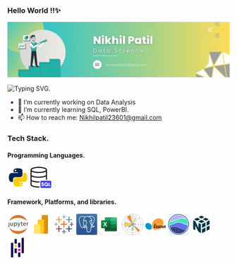 ### Hello World !!✨ 

![Nikhil Patil](https://github.com/NikhilPatil96/NikhilPatil96/blob/main/banner.gif)

![Typing SVG](https://readme-typing-svg.herokuapp.com?font=comfortaa&color=ffffff&size=24&width=500&lines=💻📊🔎Data_Analytics;💻📊🔎📈Data_Science🤖).
- 🔭 I’m currently working on Data Analysis
- 🌱 I’m currently learning SQL, PowerBI.
- 📫 How to reach me: Nikhilpatil23601@gmail.com

### Tech Stack.
#### Programming Languages.
![python](https://github.com/NikhilPatil96/skill-icons/blob/main/python.png)
![sql](https://github.com/NikhilPatil96/skill-icons/blob/main/sql.png)

#### Framework, Platforms, and libraries.
![jp](https://github.com/NikhilPatil96/skill-icons/blob/main/jp.png)
![powerBI](https://github.com/NikhilPatil96/skill-icons/blob/main/powerBI.png)
![tableau](https://github.com/NikhilPatil96/skill-icons/blob/main/tableau.png)
![postgresql](https://github.com/NikhilPatil96/skill-icons/blob/main/postgresql.png)
![excel](https://github.com/NikhilPatil96/skill-icons/blob/main/excel.png)
![matplotlib](https://github.com/NikhilPatil96/skill-icons/blob/main/matplotlib.png)
![sklearn](https://github.com/NikhilPatil96/skill-icons/blob/main/sklearn.png)
![seaborn](https://github.com/NikhilPatil96/skill-icons/blob/main/seaborn.png)
![numpy](https://github.com/NikhilPatil96/skill-icons/blob/main/numpy.png)
![pandas](https://github.com/NikhilPatil96/skill-icons/blob/main/pandas.png)


